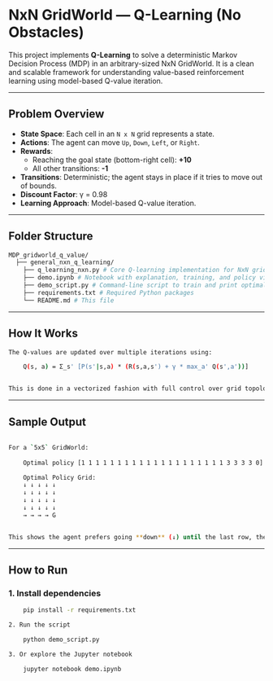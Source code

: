 # NxN GridWorld — Q-Learning (No Obstacles)

This project implements **Q-Learning** to solve a deterministic Markov Decision Process (MDP) in an arbitrary-sized NxN GridWorld. It is a clean and scalable framework for understanding value-based reinforcement learning using model-based Q-value iteration.

---

## Problem Overview

- **State Space**: Each cell in an `N x N` grid represents a state.
- **Actions**: The agent can move `Up`, `Down`, `Left`, or `Right`.
- **Rewards**:
  - Reaching the goal state (bottom-right cell): **+10**
  - All other transitions: **-1**
- **Transitions**: Deterministic; the agent stays in place if it tries to move out of bounds.
- **Discount Factor**: γ = 0.98
- **Learning Approach**: Model-based Q-value iteration.

---

## Folder Structure
```bash
MDP_gridworld_q_value/
  ├── general_nxn_q_learning/
    ├── q_learning_nxn.py # Core Q-learning implementation for NxN grid
    ├── demo.ipynb # Notebook with explanation, training, and policy visualization
    ├── demo_script.py # Command-line script to train and print optimal policy
    ├── requirements.txt # Required Python packages
    └── README.md # This file
```

---

## How It Works

```bash
The Q-values are updated over multiple iterations using:

    Q(s, a) = Σ_s' [P(s'|s,a) * (R(s,a,s') + γ * max_a' Q(s',a'))]


This is done in a vectorized fashion with full control over grid topology, allowing future extension to obstacles or stochasticity.
```

---

##  Sample Output
```bash

For a `5x5` GridWorld:
    
    Optimal policy [1 1 1 1 1 1 1 1 1 1 1 1 1 1 1 1 1 1 1 1 3 3 3 3 0]

    Optimal Policy Grid:
    ↓ ↓ ↓ ↓ ↓
    ↓ ↓ ↓ ↓ ↓
    ↓ ↓ ↓ ↓ ↓
    ↓ ↓ ↓ ↓ ↓
    → → → → G


This shows the agent prefers going **down** (↓) until the last row, then **right** (→) to reach the goal cell marked as **G**.
```

---

## How to Run

### 1. Install dependencies

```bash
    pip install -r requirements.txt

2. Run the script

    python demo_script.py

3. Or explore the Jupyter notebook

    jupyter notebook demo.ipynb
```




